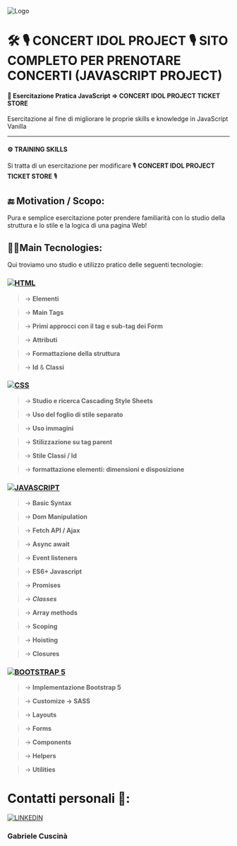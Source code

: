 ![Logo](https://imgix.bustle.com/wmag/2016/12/16/58534fd3e3d613c03e1eae62_1G7A1708.jpg?w=1200&h=630&fit=crop&crop=faces&fm=jpg)

# 🛠  🎙 CONCERT IDOL PROJECT 🎙 SITO COMPLETO PER PRENOTARE CONCERTI (JAVASCRIPT PROJECT)
#### 🔬 **Esercitazione Pratica JavaScript =>  CONCERT IDOL PROJECT TICKET STORE**

Esercitazione al fine di migliorare le proprie skills e knowledge in JavaScript Vanilla
 

___

#### ⚙ **TRAINING SKILLS**


Si tratta di un esercitazione per modificare 🎙 **CONCERT IDOL PROJECT TICKET STORE** 🎙




## 🔚 Motivation / Scopo:
 
Pura e semplice esercitazione poter prendere familiarità con lo studio della struttura e lo stile e la logica di una pagina Web!



## 👩‍💻Main Tecnologies:

Qui troviamo uno studio e utilizzo pratico delle seguenti tecnologie:


### [![ HTML ](https://i.ibb.co/b34s6cM/html.png)]() 


> &rarr; **Elementi**

> &rarr; **Main Tags** 

> &rarr; **Primi approcci con il tag e sub-tag dei **Form****

> &rarr; **Attributi**

> &rarr; **Formattazione della struttura**

> &rarr; **Id** & **Classi**


### [![ CSS ](https://i.ibb.co/zZpqSzb/css-3.png)]()


> &rarr; **Studio e ricerca Cascading Style Sheets**

> &rarr; **Uso del foglio di stile separato** 

> &rarr; **Uso immagini**

> &rarr; **Stilizzazione su tag parent**

> &rarr; **Stile Classi / Id**

> &rarr; **formattazione elementi: dimensioni e disposizione**

### [![ JAVASCRIPT ](https://i.ibb.co/n1BMb0z/js.png)]() 


> &rarr; **Basic Syntax**

> &rarr; **Dom Manipulation** 

> &rarr; **Fetch API / Ajax**

> &rarr; **Async await**

> &rarr; **Event listeners**

> &rarr; **ES6+ Javascript**

> &rarr; **Promises**

> &rarr; *****Classes*****

> &rarr; **Array methods**

> &rarr; **Scoping**

> &rarr; **Hoisting**

> &rarr; **Closures**


### [![ BOOTSTRAP 5 ](https://i.ibb.co/SBHnnQg/bootstrap.png)]()


> &rarr; **Implementazione Bootstrap 5**

> &rarr; **Customize -> SASS** 

> &rarr; **Layouts**

> &rarr; **Forms**

> &rarr; **Components**

> &rarr; **Helpers**

> &rarr; **Utilities**


# Contatti personali 👤:

[![ LINKEDIN ](https://i.ibb.co/C5FFfbB/linkedin-1.png)](https://www.linkedin.com/in/gabriele-cuscin%C3%A0)

### Gabriele Cuscinà

